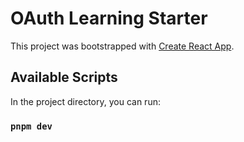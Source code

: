 # OAuth Learning Starter

This project was bootstrapped with [Create React App](https://github.com/facebook/create-react-app).

## Available Scripts

In the project directory, you can run:

### `pnpm dev`
